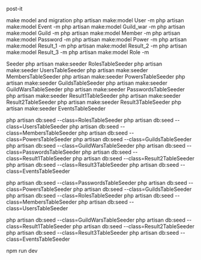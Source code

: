 post-it

make model and migration
php artisan make:model User -m
php artisan make:model Event -m
php artisan make:model Guild_war -m
php artisan make:model Guild -m
php artisan make:model Member -m
php artisan make:model Password -m
php artisan make:model Power -m
php artisan make:model Result_1 -m
php artisan make:model Result_2 -m
php artisan make:model Result_3 -m
php artisan make:model Role -m

Seeder
php artisan make:seeder RolesTableSeeder
php artisan make:seeder UsersTableSeeder
php artisan make:seeder MembersTableSeeder
php artisan make:seeder PowersTableSeeder
php artisan make:seeder GuildsTableSeeder
php artisan make:seeder GuildWarsTableSeeder
php artisan make:seeder PasswordsTableSeeder
php artisan make:seeder Result1TableSeeder
php artisan make:seeder Result2TableSeeder
php artisan make:seeder Result3TableSeeder
php artisan make:seeder EventsTableSeeder


php artisan db:seed --class=RolesTableSeeder
php artisan db:seed --class=UsersTableSeeder
php artisan db:seed --class=MembersTableSeeder
php artisan db:seed --class=PowersTableSeeder
php artisan db:seed --class=GuildsTableSeeder
php artisan db:seed --class=GuildWarsTableSeeder
php artisan db:seed --class=PasswordsTableSeeder
php artisan db:seed --class=Result1TableSeeder
php artisan db:seed --class=Result2TableSeeder
php artisan db:seed --class=Result3TableSeeder
php artisan db:seed --class=EventsTableSeeder



php artisan db:seed --class=PasswordsTableSeeder
php artisan db:seed --class=PowersTableSeeder
php artisan db:seed --class=GuildsTableSeeder
php artisan db:seed --class=RolesTableSeeder
php artisan db:seed --class=MembersTableSeeder
php artisan db:seed --class=UsersTableSeeder

php artisan db:seed --class=GuildWarsTableSeeder
php artisan db:seed --class=Result1TableSeeder
php artisan db:seed --class=Result2TableSeeder
php artisan db:seed --class=Result3TableSeeder
php artisan db:seed --class=EventsTableSeeder



npm run dev


